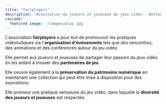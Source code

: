 ```yaml
---
title: "fairplayers"
description: "Association de joueurs et joueuses de jeux vidéo - Betton"
cascade:
  featured_image: '/images/play.jpg'
---
```


L'association **fairplayers** a pour but de promouvoir les pratiques vidéoludiques via l'**organisation d'évènements** tels que des rencontres, des animations et des conférences autour du jeu vidéo.

Elle permet aux joueurs et joueuses de partager leur passion du jeux vidéo en les aidant à trouver des **partenaires de jeu**.

Elle oeuvre également à la **préservation du patrimoine numérique** en maintenant une collection qui peut être mise à disposition pour des expositions.

Elle promeut une pratique vertueuse du jeu vidéo, dans laquelle la **diversité des joueurs et joueuses** est respectée.

